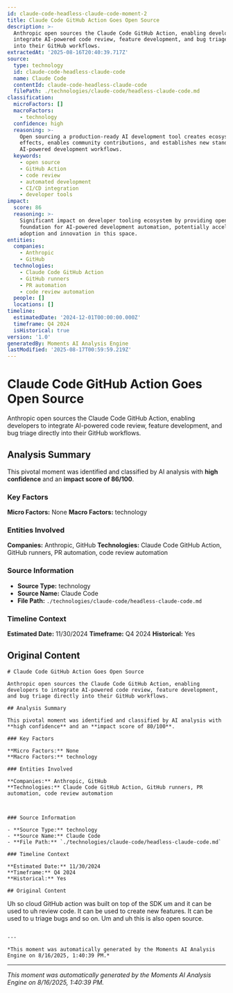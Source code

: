 ```yaml
---
id: claude-code-headless-claude-code-moment-2
title: Claude Code GitHub Action Goes Open Source
description: >-
  Anthropic open sources the Claude Code GitHub Action, enabling developers to
  integrate AI-powered code review, feature development, and bug triage directly
  into their GitHub workflows.
extractedAt: '2025-08-16T20:40:39.717Z'
source:
  type: technology
  id: claude-code-headless-claude-code
  name: Claude Code
  contentId: claude-code-headless-claude-code
  filePath: ./technologies/claude-code/headless-claude-code.md
classification:
  microFactors: []
  macroFactors:
    - technology
  confidence: high
  reasoning: >-
    Open sourcing a production-ready AI development tool creates ecosystem
    effects, enables community contributions, and establishes new standards for
    AI-powered development workflows.
  keywords:
    - open source
    - GitHub Action
    - code review
    - automated development
    - CI/CD integration
    - developer tools
impact:
  score: 86
  reasoning: >-
    Significant impact on developer tooling ecosystem by providing open source
    foundation for AI-powered development automation, potentially accelerating
    adoption and innovation in this space.
entities:
  companies:
    - Anthropic
    - GitHub
  technologies:
    - Claude Code GitHub Action
    - GitHub runners
    - PR automation
    - code review automation
  people: []
  locations: []
timeline:
  estimatedDate: '2024-12-01T00:00:00.000Z'
  timeframe: Q4 2024
  isHistorical: true
version: '1.0'
generatedBy: Moments AI Analysis Engine
lastModified: '2025-08-17T00:59:59.219Z'
---
```

# Claude Code GitHub Action Goes Open Source

Anthropic open sources the Claude Code GitHub Action, enabling developers to integrate AI-powered code review, feature development, and bug triage directly into their GitHub workflows.

## Analysis Summary

This pivotal moment was identified and classified by AI analysis with **high confidence** and an **impact score of 86/100**.

### Key Factors

**Micro Factors:** None
**Macro Factors:** technology

### Entities Involved

**Companies:** Anthropic, GitHub
**Technologies:** Claude Code GitHub Action, GitHub runners, PR automation, code review automation



### Source Information

- **Source Type:** technology
- **Source Name:** Claude Code
- **File Path:** `./technologies/claude-code/headless-claude-code.md`

### Timeline Context

**Estimated Date:** 11/30/2024
**Timeframe:** Q4 2024
**Historical:** Yes

## Original Content

```
# Claude Code GitHub Action Goes Open Source

Anthropic open sources the Claude Code GitHub Action, enabling developers to integrate AI-powered code review, feature development, and bug triage directly into their GitHub workflows.

## Analysis Summary

This pivotal moment was identified and classified by AI analysis with **high confidence** and an **impact score of 80/100**.

### Key Factors

**Micro Factors:** None
**Macro Factors:** technology

### Entities Involved

**Companies:** Anthropic, GitHub
**Technologies:** Claude Code GitHub Action, GitHub runners, PR automation, code review automation



### Source Information

- **Source Type:** technology
- **Source Name:** Claude Code
- **File Path:** `./technologies/claude-code/headless-claude-code.md`

### Timeline Context

**Estimated Date:** 11/30/2024
**Timeframe:** Q4 2024
**Historical:** Yes

## Original Content

```
Uh so cloud GitHub action was built on top of the SDK um and it can be used to uh review code. It can be used to create new features. It can be used to u triage bugs and so on. Um and uh this is also open source.
```

---

*This moment was automatically generated by the Moments AI Analysis Engine on 8/16/2025, 1:40:39 PM.*

```

---

*This moment was automatically generated by the Moments AI Analysis Engine on 8/16/2025, 1:40:39 PM.*
